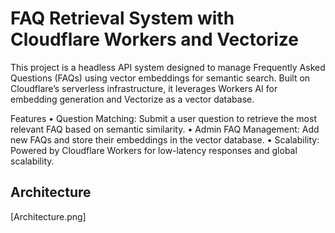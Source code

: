 # FAQ Retrieval System with Cloudflare Workers and Vectorize

This project is a headless API system designed to manage Frequently Asked Questions (FAQs) using vector embeddings for semantic search. Built on Cloudflare’s serverless infrastructure, it leverages Workers AI for embedding generation and Vectorize as a vector database.

Features
	•	Question Matching: Submit a user question to retrieve the most relevant FAQ based on semantic similarity.
	•	Admin FAQ Management: Add new FAQs and store their embeddings in the vector database.
	•	Scalability: Powered by Cloudflare Workers for low-latency responses and global scalability.

## Architecture

[Architecture.png]
